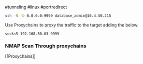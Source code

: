 #tunneling #linux #portredirect 


```bash
ssh -N -D 0.0.0.0:9999 database_admin@10.4.50.215
```

Use Proxychains to proxy the traffic to the target adding the below.

```
socks5 192.168.50.63 9999
```

### NMAP Scan Through proxychains

[[Proxychains]]

